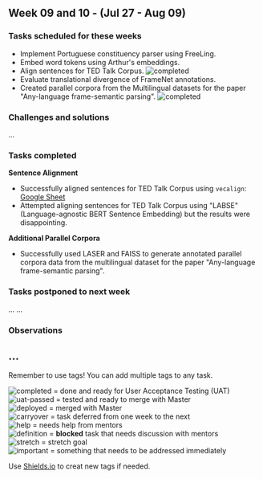 ## Week 09 and 10 - (Jul 27 - Aug 09)

### Tasks scheduled for these weeks
- Implement Portuguese constituency parser using FreeLing.
- Embed word tokens using Arthur's embeddings.
- Align sentences for TED Talk Corpus. ![completed](https://img.shields.io/static/v1?label=&message=completed&color=green)
- Evaluate translational divergence of FrameNet annotations.
- Created parallel corpora from the Multilingual datasets for the paper "Any-language frame-semantic parsing". ![completed](https://img.shields.io/static/v1?label=&message=completed&color=green)


### Challenges and solutions

...


### Tasks completed
**Sentence Alignment**
- Successfully aligned sentences for TED Talk Corpus using `vecalign`: [Google Sheet](https://docs.google.com/spreadsheets/u/0/create?usp=sheets_home&ths=true)
- Attempted aligning sentences for TED Talk Corpus using "LABSE" (Language-agnostic BERT Sentence Embedding) but the results were disappointing. 

**Additional Parallel Corpora**
- Successfully used LASER and FAISS to generate annotated parallel corpora data from the multilingual dataset for the paper "Any-language frame-semantic parsing".


### Tasks postponed to next week

...
...

### Observations

...
---
Remember to use tags! You can add multiple tags to any task.

![completed](https://img.shields.io/static/v1?label=&message=completed&color=green) = done and ready for User Acceptance Testing (UAT)<br>
![uat-passed](https://img.shields.io/static/v1?label=UAT&message=passed&color=success) = tested and ready to merge with Master<br>
![deployed](https://img.shields.io/static/v1?label=&message=deployed&color=success) = merged with Master<br>
![carryover](https://img.shields.io/static/v1?label=&message=carryover&color=yellow) = task deferred from one week to the next<br>
![help](https://img.shields.io/static/v1?label=&message=need_help&color=blue) = needs help from mentors<br>
![definition](https://img.shields.io/static/v1?label=&message=needs_definition&color=orange) = **blocked** task that needs discussion with mentors<br>
![stretch](https://img.shields.io/static/v1?label=&message=stretch&color=orange) = stretch goal <br>
![important](https://img.shields.io/static/v1?label=&message=important&color=red) = something that needs to be addressed immediately<br>


Use [Shields.io](https://shields.io) to creat new tags if needed.

